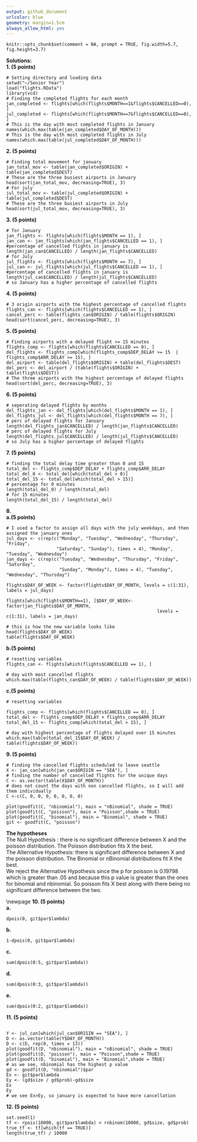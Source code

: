 ```yaml
---
output: github_document
urlcolor: blue
geometry: margin=1.5cm
always_allow_html: yes
---
```

```{R setup, include = FALSE}
knitr::opts_chunk$set(comment = NA, prompt = TRUE, fig.width=5.7, fig.height=3.7)
```


**Solutions:**  
**1. (5 points)**
```{R, message = FALSE}
# Setting directory and loading data
setwd("~/Senior Year")
load("flights.RData")
library(vcd)
# Finding the completed flights for each month 
jan_completed <- flights[which(flights$MONTH==1&flights$CANCELLED==0), ]
jul_completed <- flights[which(flights$MONTH==7&flights$CANCELLED==0), ]
# This is the day with most completed flights in January
names(which.max(table(jan_completed$DAY_OF_MONTH)))
# This is the day with most completed flights in July
names(which.max(table(jul_completed$DAY_OF_MONTH)))
```
**2. (5 points)**
```{R, message = FALSE}
# Finding total movement for january
jan_total_mov <- table(jan_completed$ORIGIN) + table(jan_completed$DEST)
# These are the three busiest airports in January
head(sort(jan_total_mov, decreasing=TRUE), 3)
# For july
jul_total_mov <- table(jul_completed$ORIGIN) + table(jul_completed$DEST)
# These are the three busiest airports in July
head(sort(jul_total_mov, decreasing=TRUE), 3)

```
**3. (5 points)**
```{R, message = FALSE}
# for January
jan_flights <- flights[which(flights$MONTH == 1), ]
jan_can <- jan_flights[which(jan_flights$CANCELLED == 1), ]
#percentage of cancelled flights in january is 
length(jan_can$CANCELLED) / length(jan_flights$CANCELLED)
# for July
jul_flights <- flights[which(flights$MONTH == 7), ]
jul_can <- jul_flights[which(jul_flights$CANCELLED == 1), ]
#percentage of cancelled flights in january is 
length(jul_can$CANCELLED) / length(jul_flights$CANCELLED)
# so January has a higher percentage of cancelled flights
```
**4. (5 points)**
```{R, message = FALSE} 
# 3 origin airports with the highest percentage of cancelled flights
flights_can <- flights[which(flights$CANCELLED == 1), ]
cancel_perc <- table(flights_can$ORIGIN) / table(flights$ORIGIN)
head(sort(cancel_perc, decreasing=TRUE), 3)
```
**5. (5 points)**
```{R, message = FALSE}
# Finding airports with a delayed flight >= 15 minutes
flights_comp <- flights[which(flights$CANCELLED == 0), ]
del_flights <- flights_comp[which(flights_comp$DEP_DELAY >= 15  | flights_comp$ARR_DELAY >= 15), ]
del_airport <- table(del_flights$ORIGIN) + table(del_flights$DEST)
del_perc <- del_airport / (table(flights$ORIGIN) + table(flights$DEST))
# The three airports with the highest percentage of delayed flights
head(sort(del_perc, decreasing=TRUE), 3)
```
**6. (5 points)**
```{R, message = FALSE}
# seperating delayed flights by months
del_flights_jan <- del_flights[which(del_flights$MONTH == 1), ]
del_flights_jul <- del_flights[which(del_flights$MONTH == 7), ]
# perc of delayed flights for January
length(del_flights_jan$CANCELLED) / length(jan_flights$CANCELLED)
# perc of delayed flights for July
length(del_flights_jul$CANCELLED) / length(jul_flights$CANCELLED)
# so July has a higher percentage of delayed flights
```
**7. (5 points)**
```{R, message = FALSE}
# finding the total delay time greater than 0 and 15
total_del <- flights_comp$DEP_DELAY + flights_comp$ARR_DELAY
total_del_0 <- total_del[which(total_del > 0)]
total_del_15 <- total_del[which(total_del > 15)]
# percentage for 0 minutes
length(total_del_0) / length(total_del)
# for 15 minutes
length(total_del_15) / length(total_del)
```
**8.**  
**a.(5 points)**
```{R, message = FALSE}
# I used a factor to assign all days with the july weekdays, and then assigned the january ones
jul_days <- c(rep(c("Monday", "Tuesday", "Wednesday", "Thursday", "Friday", 
                   "Saturday", "Sunday"), times = 4), "Monday", "Tuesday", "Wednesday")
jan_days <- c(rep(c("Tuesday", "Wednesday", "Thursday", "Friday", "Saturday", 
                    "Sunday", "Monday"), times = 4), "Tuesday", "Wednesday", "Thursday")

flights$DAY_OF_WEEK <- factor(flights$DAY_OF_MONTH, levels = c(1:31), labels = jul_days)

flights[which(flights$MONTH==1), ]$DAY_OF_WEEK<-  factor(jan_flights$DAY_OF_MONTH, 
                                                         levels = c(1:31), labels = jan_days)

# this is how the new variable looks like
head(flights$DAY_OF_WEEK)
table(flights$DAY_OF_WEEK)
```
**b.(5 points)**
```{R, message = FALSE}
# resetting variables
flights_can <- flights[which(flights$CANCELLED == 1), ]

# day with most cancelled flights
which.max(table(flights_can$DAY_OF_WEEK) / table(flights$DAY_OF_WEEK))
```
**c.(5 points)**
```{R, message = FALSE}
# resetting variables

flights_comp <- flights[which(flights$CANCELLED == 0), ]
total_del <- flights_comp$DEP_DELAY + flights_comp$ARR_DELAY
total_del_15 <- flights_comp[which(total_del > 15), ]

# day with highest percentage of flights delayed over 15 minutes
which.max(table(total_del_15$DAY_OF_WEEK) / table(flights$DAY_OF_WEEK))

```
**9. (5 points)**
```{R, message = FALSE, warning=FALSE}
# finding the cancelled flights scheduled to leave seattle
X <- jan_can[which(jan_can$ORIGIN == "SEA"), ]
# finding the number of cancelled flights for the unique days
C <- as.vector(table(X$DAY_OF_MONTH))
# does not count the days with non cancelled flights, so I will add them individually 
C <-c(C, 0, 0, 0, 0, 0, 0, 0)

plot(goodfit(C, "nbinomial"), main = "nBinomial", shade = TRUE)
plot(goodfit(C, "poisson"), main = "Poisson",shade = TRUE)
plot(goodfit(C, "binomial"), main = "Binomial", shade = TRUE)
git <- goodfit(C, "poisson")
```
**The hypotheses**   
The Null Hypothesis : there is no significant difference between X and the poisson distribution. The Poisson distribution fits X the best.   
The Alternative Hypothesis: there is significant difference between X and the poisson distribution. The Binomial or nBinomial distributions fit X the best.  
We reject the Alternative Hypothesis since the p for poisson is 0.19798 which is greater than .05 and because this p value is greater than the ones for binomial and nbinomial. So poisson fits X best along with there being no significant difference between the two.


\newpage
**10. (5 points)**  
**a.**
```{R, message = FALSE}
dpois(0, git$par$lambda)
```
**b.**
```{R, message = FALSE}
1-dpois(0, git$par$lambda)
```
**c.**
```{R, message = FALSE}
sum(dpois(0:5, git$par$lambda))
```
**d.**
```{R, message = FALSE}
sum(dpois(0:3, git$par$lambda))
```
**e.**
```{R, message = FALSE}
sum(dpois(0:2, git$par$lambda))
```
**11. (5 points)**
```{R, message = FALSE, warning=FALSE}

Y <- jul_can[which(jul_can$ORIGIN == "SEA"), ]
D <- as.vector(table(Y$DAY_OF_MONTH))
D <- c(D, rep(0, times = 13))
plot(goodfit(D, "nbinomial"), main = "nBinomial", shade = TRUE)
plot(goodfit(D, "poisson"), main = "Poisson",shade = TRUE)
plot(goodfit(D, "binomial"), main = "Binomial",shade = TRUE)
# as we see, nbinomial has the highest p value
gd <- goodfit(D, "nbinomial")$par
Ex <- git$par$lambda
Ey <- (gd$size / gd$prob)-gd$size 
Ex
Ey
# we see Ex>Ey, so january is expected to have more cancellation
```
**12. (5 points)**
```{R, message = FALSE}
set.seed(1)
tf <- rpois(10000, git$par$lambda) < rnbinom(10000, gd$size, gd$prob) 
true_tf <- tf[which(tf == TRUE)]
length(true_tf) / 10000

```
